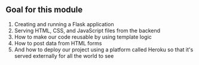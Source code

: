 ## Goal for this module
1. Creating and running a Flask application
2. Serving HTML, CSS, and JavaScript files from the backend
3. How to make our code reusable by using template logic
4. How to post data from HTML forms
5. And how to deploy our project using a platform called Heroku so that it's served externally for all the world to see

